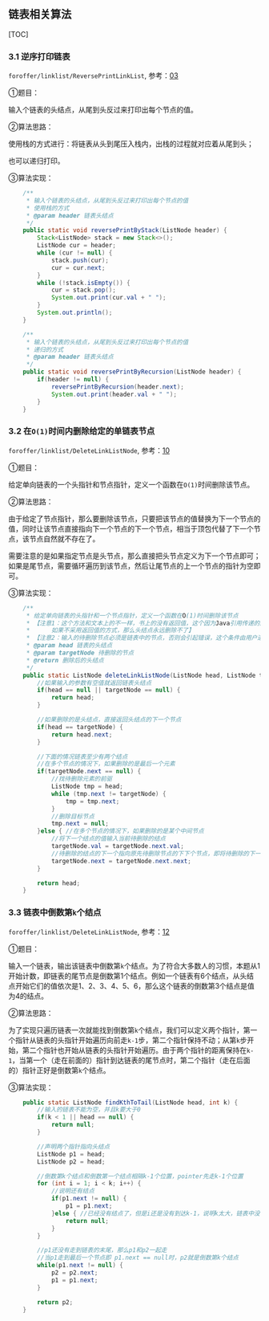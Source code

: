 ## 链表相关算法

[TOC]

### 3.1 逆序打印链表

`foroffer/linklist/ReversePrintLinkList`, 参考：[03](https://github.com/LRH1993/android_interview/blob/master/algorithm/For-offer/03.md)

①题目：

输入个链表的头结点，从尾到头反过来打印出每个节点的值。

②算法思路：

使用栈的方式进行：将链表从头到尾压入栈内，出栈的过程就对应着从尾到头；

也可以递归打印。

③算法实现：

```java
    /**
     * 输入个链表的头结点，从尾到头反过来打印出每个节点的值
     * 使用栈的方式
     * @param header 链表头结点
     */
    public static void reversePrintByStack(ListNode header) {
        Stack<ListNode> stack = new Stack<>();
        ListNode cur = header;
        while (cur != null) {
            stack.push(cur);
            cur = cur.next;
        }
        while (!stack.isEmpty()) {
            cur = stack.pop();
            System.out.print(cur.val + " ");
        }
        System.out.println();
    }

    /**
     * 输入个链表的头结点，从尾到头反过来打印出每个节点的值
     * 递归的方式
     * @param header 链表头结点
     */
    public static void reversePrintByRecursion(ListNode header) {
        if(header != null) {
            reversePrintByRecursion(header.next);
            System.out.print(header.val + " ");
        }
    }
```

### 3.2 在`O(1)`时间内删除给定的单链表节点

`foroffer/linklist/DeleteLinkListNode`, 参考：[10](https://github.com/LRH1993/android_interview/blob/master/algorithm/For-offer/10.md)

①题目：

给定单向链表的一个头指针和节点指针，定义一个函数在`O(1)`时间删除该节点。

②算法思路：

由于给定了节点指针，那么要删除该节点，只要把该节点的值替换为下一个节点的值，同时让该节点直接指向下一个节点的下一个节点，相当于顶包代替了下一个节点，该节点自然就不存在了。

需要注意的是如果指定节点是头节点，那么直接把头节点定义为下一个节点即可；如果是尾节点，需要循环遍历到该节点，然后让尾节点的上一个节点的指针为空即可。

③算法实现：

```java
    /**
     * 给定单向链表的头指针和一个节点指针，定义一个函数在O(1)时间删除该节点
     * 【注意1：这个方法和文本上的不一样，书上的没有返回值，这个因为Java引用传递的原因，如果删除的节点是头结点，
     *      如果不采用返回值的方式，那么头结点永远删除不了】
     * 【注意2：输入的待删除节点必须是链表中的节点，否则会引起错误，这个条件由用户进行保证】
     * @param head 链表的头结点
     * @param targetNode 待删除的节点
     * @return 删除后的头结点
     */
    public static ListNode deleteLinkListNode(ListNode head, ListNode targetNode) {
        //如果输入的参数有空值就返回链表头结点
        if(head == null || targetNode == null) {
            return head;
        }

        //如果删除的是头结点，直接返回头结点的下一个节点
        if(head == targetNode) {
            return head.next;
        }

        //下面的情况链表至少有两个结点
        //在多个节点的情况下，如果删除的是最后一个元素
        if(targetNode.next == null) {
            //找待删除元素的前驱
            ListNode tmp = head;
            while (tmp.next != targetNode) {
                tmp = tmp.next;
            }
            //删除目标节点
            tmp.next = null;
        }else { //在多个节点的情况下，如果删除的是某个中间节点
            //将下一个结点的值输入当前待删除的结点
            targetNode.val = targetNode.next.val;
            //待删除的结点的下一个指向原先待删除节点的下下个节点，即将待删除的下一个结点删除
            targetNode.next = targetNode.next.next;
        }

        return head;
    }
```

### 3.3 链表中倒数第`k`个结点

`foroffer/linklist/DeleteLinkListNode`, 参考：[12](https://github.com/LRH1993/android_interview/blob/master/algorithm/For-offer/12.md)

①题目：

输入一个链表，输出该链表中倒数第`k`个结点。为了符合大多数人的习惯，本题从1开始计数，即链表的尾节点是倒数第1个结点。例如一个链表有6个结点，从头结点开始它们的值依次是1、2、3、4、5、6，那么这个链表的倒数第3个结点是值为4的结点。

②算法思路：

为了实现只遍历链表一次就能找到倒数第`k`个结点，我们可以定义两个指针，第一个指针从链表的头指针开始遍历向前走`k-1`步，第二个指针保持不动；从第`k`步开始，第二个指针也开始从链表的头指针开始遍历。由于两个指针的距离保持在`k-1`，当第一个（走在前面的）指针到达链表的尾节点时，第二个指针（走在后面的）指针正好是倒数第`k`个结点。

③算法实现：

```java
    public static ListNode findKthToTail(ListNode head, int k) {
        //输入的链表不能为空，并且k要大于0
        if(k < 1 || head == null) {
            return null;
        }

        //声明两个指针指向头结点
        ListNode p1 = head;
        ListNode p2 = head;

        //倒数第k个结点和倒数第一个结点相隔k-1个位置，pointer先走k-1个位置
        for (int i = 1; i < k; i++) {
            //说明还有结点
            if(p1.next != null) {
                p1 = p1.next;
            }else { //已经没有结点了，但是i还是没有到达k-1，说明k太大，链表中没有那么多元素
                return null;
            }
        }

        //p1还没有走到链表的末尾，那么p1和p2一起走
        //当p1走到最后一个节点即 p1.next == null时，p2就是倒数第k个结点
        while(p1.next != null) {
            p2 = p2.next;
            p1 = p1.next;
        }

        return p2;
    }
```


